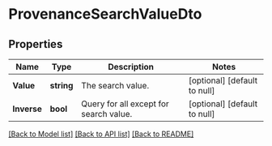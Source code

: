 # ProvenanceSearchValueDto

## Properties
Name | Type | Description | Notes
------------ | ------------- | ------------- | -------------
**Value** | **string** | The search value. | [optional] [default to null]
**Inverse** | **bool** | Query for all except for search value. | [optional] [default to null]

[[Back to Model list]](../README.md#documentation-for-models) [[Back to API list]](../README.md#documentation-for-api-endpoints) [[Back to README]](../README.md)


